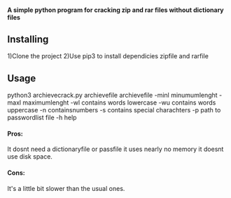 #### A simple python program for cracking zip and rar files without dictionary files

## Installing
1)Clone the project
2)Use pip3 to install dependicies zipfile and rarfile
## Usage
python3 archievecrack.py archievefile archievefile -minl minumumlenght -maxl maximumlenght
        -wl contains words lowercase -wu contains words uppercase -n containsnumbers -s contains special charachters  -p path to passwordlist file  -h help
#### Pros:
It dosnt need a dictionaryfile or passfile it uses nearly no memory it doesnt use disk space.

#### Cons:
It's a little bit slower than the usual ones.        

